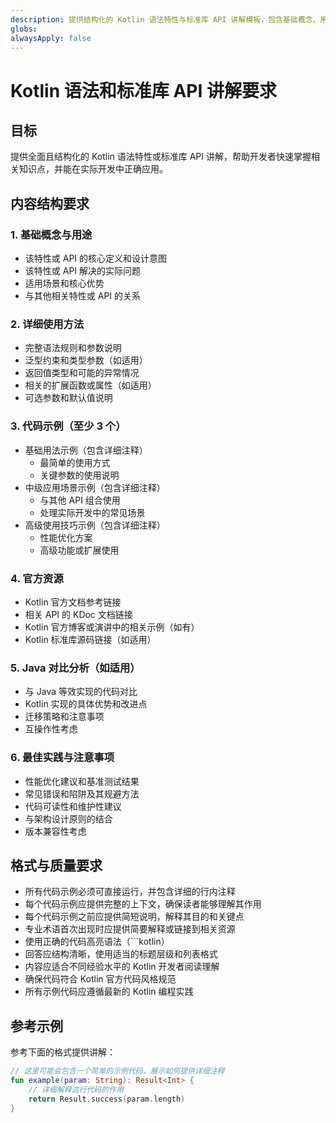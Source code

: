 ```yaml
---
description: 提供结构化的 Kotlin 语法特性与标准库 API 讲解模板，包含基础概念、用法详解、代码示例和最佳实践
globs:
alwaysApply: false
---
```

<!-- modified: 2025-03-27 -->
# Kotlin 语法和标准库 API 讲解要求

## 目标

提供全面且结构化的 Kotlin 语法特性或标准库 API 讲解，帮助开发者快速掌握相关知识点，并能在实际开发中正确应用。

## 内容结构要求

### 1. 基础概念与用途

- 该特性或 API 的核心定义和设计意图
- 该特性或 API 解决的实际问题
- 适用场景和核心优势
- 与其他相关特性或 API 的关系

### 2. 详细使用方法

- 完整语法规则和参数说明
- 泛型约束和类型参数（如适用）
- 返回值类型和可能的异常情况
- 相关的扩展函数或属性（如适用）
- 可选参数和默认值说明

### 3. 代码示例（至少 3 个）

- 基础用法示例（包含详细注释）
  - 最简单的使用方式
  - 关键参数的使用说明
- 中级应用场景示例（包含详细注释）
  - 与其他 API 组合使用
  - 处理实际开发中的常见场景
- 高级使用技巧示例（包含详细注释）
  - 性能优化方案
  - 高级功能或扩展使用

### 4. 官方资源

- Kotlin 官方文档参考链接
- 相关 API 的 KDoc 文档链接
- Kotlin 官方博客或演讲中的相关示例（如有）
- Kotlin 标准库源码链接（如适用）

### 5. Java 对比分析（如适用）

- 与 Java 等效实现的代码对比
- Kotlin 实现的具体优势和改进点
- 迁移策略和注意事项
- 互操作性考虑

### 6. 最佳实践与注意事项

- 性能优化建议和基准测试结果
- 常见错误和陷阱及其规避方法
- 代码可读性和维护性建议
- 与架构设计原则的结合
- 版本兼容性考虑

## 格式与质量要求

- 所有代码示例必须可直接运行，并包含详细的行内注释
- 每个代码示例应提供完整的上下文，确保读者能够理解其作用
- 每个代码示例之前应提供简短说明，解释其目的和关键点
- 专业术语首次出现时应提供简要解释或链接到相关资源
- 使用正确的代码高亮语法（```kotlin）
- 回答应结构清晰，使用适当的标题层级和列表格式
- 内容应适合不同经验水平的 Kotlin 开发者阅读理解
- 确保代码符合 Kotlin 官方代码风格规范
- 所有示例代码应遵循最新的 Kotlin 编程实践

## 参考示例

参考下面的格式提供讲解：

```kotlin
// 这里可能会包含一个简单的示例代码，展示如何提供详细注释
fun example(param: String): Result<Int> {
    // 详细解释这行代码的作用
    return Result.success(param.length)
}
```
